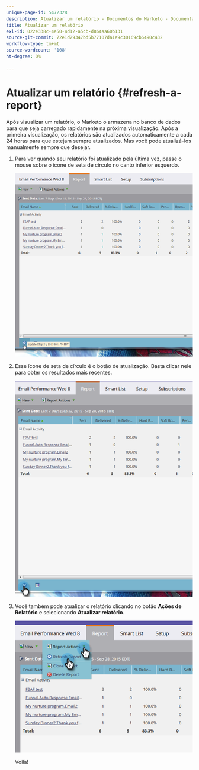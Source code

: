 ```yaml
---
unique-page-id: 5472328
description: Atualizar um relatório - Documentos do Marketo - Documentação do produto
title: Atualizar um relatório
exl-id: 022e338c-4e50-4d12-a5cb-d864aa60b131
source-git-commit: 72e1d29347bd5b77107da1e9c30169cb6490c432
workflow-type: tm+mt
source-wordcount: '108'
ht-degree: 0%

---
```


# Atualizar um relatório {#refresh-a-report}

Após visualizar um relatório, o Marketo o armazena no banco de dados para que seja carregado rapidamente na próxima visualização. Após a primeira visualização, os relatórios são atualizados automaticamente a cada 24 horas para que estejam sempre atualizados. Mas você pode atualizá-los manualmente sempre que desejar.

1. Para ver quando seu relatório foi atualizado pela última vez, passe o mouse sobre o ícone de seta de círculo no canto inferior esquerdo.

   ![](assets/one.png)

1. Esse ícone de seta de círculo é o botão de atualização. Basta clicar nele para obter os resultados mais recentes.

   ![](assets/two.png)

1. Você também pode atualizar o relatório clicando no botão **Ações de Relatório** e selecionando **Atualizar relatório**.

   ![](assets/three.png)

   Voilà!

